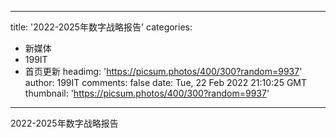 
---
title: '2022-2025年数字战略报告'
categories: 
 - 新媒体
 - 199IT
 - 首页更新
headimg: 'https://picsum.photos/400/300?random=9937'
author: 199IT
comments: false
date: Tue, 22 Feb 2022 21:10:25 GMT
thumbnail: 'https://picsum.photos/400/300?random=9937'
---

<div>   
2022-2025年数字战略报告  
</div>
            